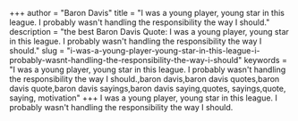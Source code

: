 +++
author = "Baron Davis"
title = "I was a young player, young star in this league. I probably wasn't handling the responsibility the way I should."
description = "the best Baron Davis Quote: I was a young player, young star in this league. I probably wasn't handling the responsibility the way I should."
slug = "i-was-a-young-player-young-star-in-this-league-i-probably-wasnt-handling-the-responsibility-the-way-i-should"
keywords = "I was a young player, young star in this league. I probably wasn't handling the responsibility the way I should.,baron davis,baron davis quotes,baron davis quote,baron davis sayings,baron davis saying,quotes, sayings,quote, saying, motivation"
+++
I was a young player, young star in this league. I probably wasn't handling the responsibility the way I should.

